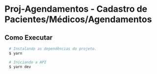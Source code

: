 # Proj-Agendamentos - Cadastro de Pacientes/Médicos/Agendamentos
 
## Como Executar

```sh
  # Instalando as dependências do projeto.
  $ yarn 

  # Iniciando a API
  $ yarn dev
```
